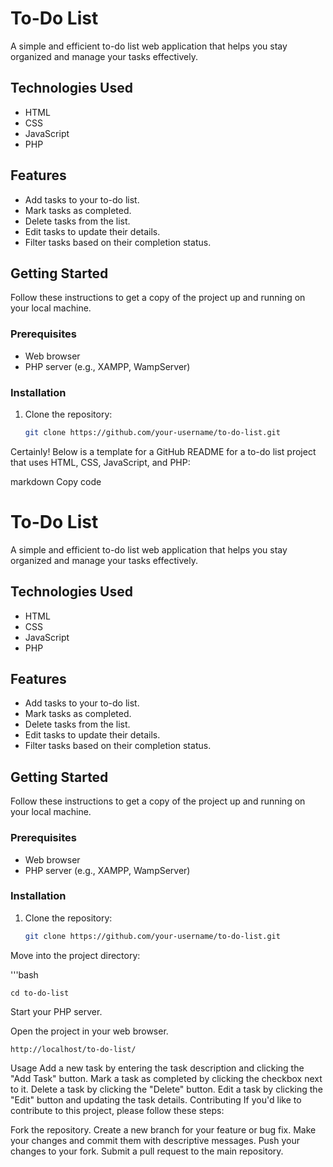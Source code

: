 # To-Do List

A simple and efficient to-do list web application that helps you stay organized and manage your tasks effectively.

## Technologies Used

- HTML
- CSS
- JavaScript
- PHP

## Features

- Add tasks to your to-do list.
- Mark tasks as completed.
- Delete tasks from the list.
- Edit tasks to update their details.
- Filter tasks based on their completion status.

## Getting Started

Follow these instructions to get a copy of the project up and running on your local machine.

### Prerequisites

- Web browser
- PHP server (e.g., XAMPP, WampServer)

### Installation

1. Clone the repository:

   ```bash
   git clone https://github.com/your-username/to-do-list.git

Certainly! Below is a template for a GitHub README for a to-do list project that uses HTML, CSS, JavaScript, and PHP:

markdown
Copy code
# To-Do List

A simple and efficient to-do list web application that helps you stay organized and manage your tasks effectively.

## Technologies Used

- HTML
- CSS
- JavaScript
- PHP

## Features

- Add tasks to your to-do list.
- Mark tasks as completed.
- Delete tasks from the list.
- Edit tasks to update their details.
- Filter tasks based on their completion status.

## Getting Started

Follow these instructions to get a copy of the project up and running on your local machine.

### Prerequisites

- Web browser
- PHP server (e.g., XAMPP, WampServer)

### Installation

1. Clone the repository:

   ```bash
   git clone https://github.com/your-username/to-do-list.git
Move into the project directory:

   '''bash

    cd to-do-list
    
Start your PHP server.

Open the project in your web browser.

    http://localhost/to-do-list/
    
Usage
Add a new task by entering the task description and clicking the "Add Task" button.
Mark a task as completed by clicking the checkbox next to it.
Delete a task by clicking the "Delete" button.
Edit a task by clicking the "Edit" button and updating the task details.
Contributing
If you'd like to contribute to this project, please follow these steps:

Fork the repository.
Create a new branch for your feature or bug fix.
Make your changes and commit them with descriptive messages.
Push your changes to your fork.
Submit a pull request to the main repository.



